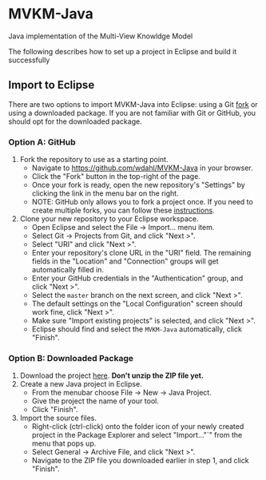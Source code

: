 # MVKM-Java
Java implementation of the Multi-View Knowldge Model

The following describes how to set up a project in Eclipse and build it successfully

## Import to Eclipse

There are two options to import MVKM-Java into Eclipse: using a Git [fork](https://help.github.com/articles/fork-a-repo) or using a downloaded package. If you are not familiar with Git or GitHub, you should opt for the downloaded package.

### Option A: GitHub

1. Fork the repository to use as a starting point.
    * Navigate to https://github.com/wdahl/MVKM-Java in your browser.
    * Click the "Fork" button in the top-right of the page.
    * Once your fork is ready, open the new repository's "Settings" by clicking the link in the menu bar on the right.
    * NOTE: GitHub only allows you to fork a project once. If you need to create multiple forks, you can follow these [instructions](http://adrianshort.org/2011/11/08/create-multiple-forks-of-a-github-repo/).
2. Clone your new repository to your Eclipse workspace.
    * Open Eclipse and select the File → Import... menu item.
    * Select Git → Projects from Git, and click "Next >".
    * Select "URI" and click "Next >". 
    * Enter your repository's clone URL in the "URI" field. The remaining fields in the "Location" and "Connection" groups will get automatically filled in.
    * Enter your GitHub credentials in the "Authentication" group, and click "Next >".
    * Select the `master` branch on the next screen, and click "Next >".
    * The default settings on the "Local Configuration" screen should work fine, click "Next >".
    * Make sure "Import existing projects" is selected, and click "Next >".
    * Eclipse should find and select the `MVKM-Java` automatically, click "Finish".
  
### Option B: Downloaded Package

1. Download the project [here](https://github.com/wdahl/MVKM-Java). **Don't unzip the ZIP file yet.**
2. Create a new Java project in Eclipse. 
    * From the menubar choose File → New → Java Project. 
    * Give the project the name of your tool.
    * Click "Finish".
3. Import the source files.
    * Right-click (ctrl-click) onto the folder icon of your newly created project in the Package Explorer and select "Import..."`" from the menu that pops up. 
    * Select General → Archive File, and click "Next >".
    * Navigate to the ZIP file you downloaded earlier in step 1, and click "Finish".
